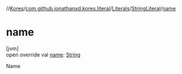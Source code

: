 //[Kores](../../../../index.md)/[com.github.jonathanxd.kores.literal](../../index.md)/[Literals](../index.md)/[StringLiteral](index.md)/[name](name.md)

# name

[jvm]\
open override val [name](name.md): [String](https://kotlinlang.org/api/latest/jvm/stdlib/kotlin/-string/index.html)

Name
